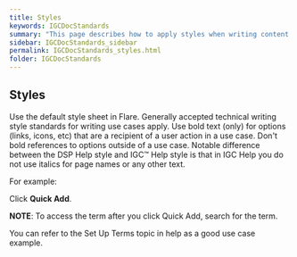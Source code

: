 ```yaml
---
title: Styles
keywords: IGCDocStandards
summary: "This page describes how to apply styles when writing content for IGC help."
sidebar: IGCDocStandards_sidebar
permalink: IGCDocStandards_styles.html
folder: IGCDocStandards
---
```

Styles
------

Use the default style sheet in Flare. Generally accepted technical
writing style standards for writing use cases apply. Use bold text
(only) for options (links, icons, etc) that are a recipient of a user
action in a use case. Don't bold references to options outside of a use
case. Notable difference between the DSP Help style and IGC™ Help style
is that in IGC Help you do not use italics for page names or any other
text.

For example:

Click **Quick Add**.

**NOTE**: To access the term after you click Quick Add, search for the
term.

You can refer to the Set Up Terms topic in help as a good use case
example.
